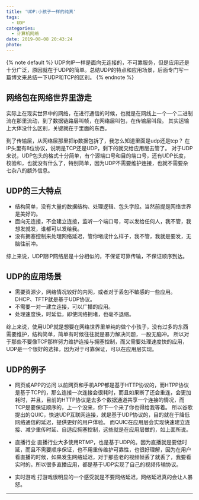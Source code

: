 ```yaml
---
title: 'UDP:小孩子一样的纯真'
tags:
  - UDP
categories:
  - 计算机网络
date: 2019-08-08 20:43:24
photo:
---
```


{% note default %} 
UDP向IP一样是面向无连接的，不可靠服务，但是应用还是十分广泛，原因就在于UDP的简单。总结UDP的特点和应用场景，后面专门写一篇博文来总结一下UDP和TCP的区别。
{% endnote %}

<!-- more -->
## 网络包在网络世界里游走

实际上在现实世界中的网络，在进行通信的时候，也就是在网线上一个一个二进制流在那里流动，到了数据链路层叫帧，在网络层叫包，在传输层叫段。
其实运输上大体没什么区别，关键就在于里面的东西。

到了传输层，从网络层那里把ip数据包拆了，我怎么知道里面是udp还是tcp？
在IP头里有8位协议，说明是TCP还是UDP，剩下的就交给应用层去管了。
对于UDP来说，UDP包头的格式十分简单，有个源端口号和目的端口号，还有UDP长度，校验和，也就没有什么了，特别简单，因为UDP不需要维护连接，也就不需要杂七杂八的额外信息。

## UDP的三大特点

- 结构简单，没有大量的数据结构、处理逻辑、包头字段。当然前提是网络世界是美好的。
- 面向无连接，不会建立连接，监听一个端口号，可以发给任何人，我不管，我想发就发，谁都可以发给我。
- 没有拥塞控制来处理网络延迟，管你堵成什么样子，我不管，我就是要发，无脑往前冲。

综上来说，UDP跟IP网络层是十分相似的，不保证可靠传输，不保证顺序到达。

## UDP的应用场景
- 需要资源少，网络情况较好的内网，或者对于丢包不敏感的一些应用。DHCP、TFTP就是基于UDP协议。
- 不需要一对一建立连接，可以广播的应用。
- 处理速度快，时延低，即使网络拥堵，也毫不退缩。

综上来说，使用UDP就是想要在网络世界里单纯的做个小孩子，没有过多的东西需要维护，结构简单，简单有时候往往就是暴力解决问题，一股无脑冲。
所以对于那些不要像TCP那样努力维护连接与拥塞控制，而又需要处理速度快的应用，UDP是一个很好的选择，因为对于可靠保证，可以在应用层实现。

## UDP的例子
- 网页或APP的访问
以前网页和手机APP都是基于HTTP协议的，而HTPP协议是基于TCP的，那么连接一次连接会很耗时，而且如果断了还会重连，会更加耗时，并且，目前的HTTP协议是去多个数据通道共享一个连接的情况，而TCP是要保证顺序的，上一个没来，你下一个来了你也得给我等着。
所以谷歌提出的QUIC，快速UDP互联网连接，就是基于UDP协议的，目的就在于降低网络通信的延迟，提供更好的用户体验。
而QUIC在应用层会实现快速建立连接、减少重传时延、自适应拥塞控制，这些就是在应用层做的，如上面所说。

- 直播行业
直播行业大多使用RTMP，也是基于UDP的。因为直播就是要低时延，而且不需要顺序保证，也不用重传维护可靠性，也很好理解，因为在用户看直播的时候，如果发生网络延迟，对于那些老的视频帧丢了就丢了，我要看实时的。所以很多直播应用，都是基于UDP实现了自己的视频传输协议。

- 实时游戏
打游戏很明显的一个感受就是不要网络延迟，网络延迟真的会让人暴怒。










--- 

